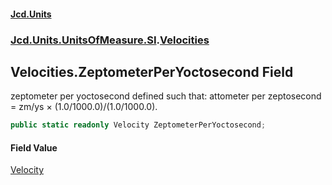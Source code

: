 #### [Jcd.Units](index 'index')
### [Jcd.Units.UnitsOfMeasure.SI](Jcd.Units.UnitsOfMeasure.SI 'Jcd.Units.UnitsOfMeasure.SI').[Velocities](Velocities 'Jcd.Units.UnitsOfMeasure.SI.Velocities')

## Velocities.ZeptometerPerYoctosecond Field

zeptometer per yoctosecond defined such that: attometer per zeptosecond = zm/ys × (1.0/1000.0)/(1.0/1000.0).

```csharp
public static readonly Velocity ZeptometerPerYoctosecond;
```

#### Field Value
[Velocity](Velocity 'Jcd.Units.UnitTypes.Velocity')